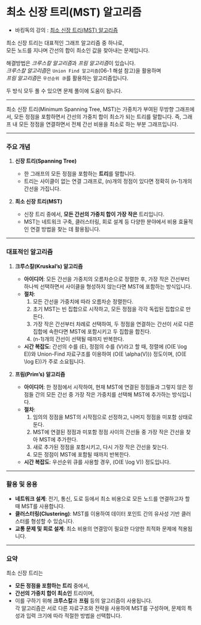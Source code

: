 # 최소 신장 트리(MST) 알고리즘
- 바킹독의 강의 : [최소 신장 트리(MST) 알고리즘](https://youtu.be/4wA3bncb64E?si=MPnX649T1nb31l_f)<br>

최소 신장 트리는 대표적인 그래프 알고리즘 중 하나로,<br>
모든 노드를 지나며 간선의 합이 최소인 값을 찾아내는 문제입니다.<br>

해결방법은 *크루스칼 알고리즘*과 *프림 알고리즘*이 있습니다.<br>
*크루스칼 알고리즘*은 `Union Find 알고리즘`(06-1 해설 참고)을 활용하며<br>
*프림 알고리즘*은 `우선순위 큐`를 활용하는 알고리즘입니다.<br>

두 방식 모두 풀 수 있으면 문제 풀이에 도움이 됩니다.<br>

---
최소 신장 트리(Minimum Spanning Tree, MST)는 가중치가 부여된 무방향 그래프에서, 모든 정점을 포함하면서 간선의 가중치 합이 최소가 되는 트리를 말합니다. 즉, 그래프 내 모든 정점을 연결하면서 전체 간선 비용을 최소로 하는 부분 그래프입니다.

---

### 주요 개념

1. **신장 트리(Spanning Tree)**
   - 한 그래프의 모든 정점을 포함하는 **트리**를 말합니다.
   - 트리는 사이클이 없는 연결 그래프로, \(n\)개의 정점이 있다면 정확히 \(n-1\)개의 간선을 가집니다.
  
2. **최소 신장 트리(MST)**
   - 신장 트리 중에서, **모든 간선의 가중치 합이 가장 작은** 트리입니다.
   - MST는 네트워크 구축, 클러스터링, 회로 설계 등 다양한 분야에서 비용 효율적인 연결 방법을 찾는 데 활용됩니다.

---

### 대표적인 알고리즘

1. **크루스칼(Kruskal’s) 알고리즘**
   - **아이디어**: 모든 간선을 가중치의 오름차순으로 정렬한 후, 가장 작은 간선부터 하나씩 선택하면서 사이클을 형성하지 않는다면 MST에 포함하는 방식입니다.
   - **절차**:
     1. 모든 간선을 가중치에 따라 오름차순 정렬한다.
     2. 초기 MST는 빈 집합으로 시작하고, 모든 정점을 각각 독립된 집합으로 만든다.
     3. 가장 작은 간선부터 차례로 선택하여, 두 정점을 연결하는 간선이 서로 다른 집합에 속한다면 MST에 포함시키고 두 집합을 합친다.
     4. \(n-1\)개의 간선이 선택될 때까지 반복한다.
   - **시간 복잡도**: 간선의 수를 \(E\), 정점의 수를 \(V\)라고 할 때, 정렬에 \(O(E \log E)\)와 Union-Find 자료구조를 이용하여 \(O(E \alpha(V))\) 정도이며, \(O(E \log E)\)가 주로 소요됩니다.

2. **프림(Prim’s) 알고리즘**
   - **아이디어**: 한 정점에서 시작하여, 현재 MST에 연결된 정점들과 그렇지 않은 정점들 간의 모든 간선 중 가장 작은 가중치를 선택해 MST에 추가하는 방식입니다.
   - **절차**:
     1. 임의의 정점을 MST의 시작점으로 선정하고, 나머지 정점을 미포함 상태로 둔다.
     2. MST에 연결된 정점과 미포함 정점 사이의 간선들 중 가장 작은 간선을 찾아 MST에 추가한다.
     3. 새로 추가된 정점을 포함시키고, 다시 가장 작은 간선을 찾는다.
     4. 모든 정점이 MST에 포함될 때까지 반복한다.
   - **시간 복잡도**: 우선순위 큐를 사용할 경우, \(O(E \log V)\) 정도입니다.

---

### 활용 및 응용

- **네트워크 설계**: 전기, 통신, 도로 등에서 최소 비용으로 모든 노드를 연결하고자 할 때 MST를 사용합니다.
- **클러스터링(Clustering)**: MST를 이용하여 데이터 포인트 간의 유사성 기반 클러스터를 형성할 수 있습니다.
- **교통 문제 및 회로 설계**: 최소 비용의 연결망이 필요한 다양한 최적화 문제에 적용됩니다.

---

### 요약

최소 신장 트리는  
- **모든 정점을 포함하는 트리** 중에서,  
- **간선의 가중치 합이 최소인** 트리이며,  
- 이를 구하기 위해 **크루스칼**과 **프림** 등의 알고리즘이 사용됩니다.  
각 알고리즘은 서로 다른 자료구조와 전략을 사용하여 MST를 구성하며, 문제의 특성과 입력 크기에 따라 적절한 방법을 선택합니다.